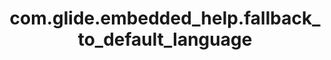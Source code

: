---
layout: page
title: com.glide.embedded_help.fallback_to_default_language
description: ""
value: "true"
---